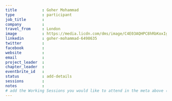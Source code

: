 ```yaml
---
title           : Goher Mohammad
type            : participant
job_title       :
company         :
travel_from     : London
image           : https://media.licdn.com/dms/image/C4E03AQHPC8hRbKoxIg/profile-displayphoto-shrink_800_800/0?e=1562803200&v=beta&t=8mg239O79dIiIubqfw4UZZP5SOA32GMZ8XILKMmDKv8
linkedin        : goher-mohammad-6498635
twitter         :
facebook        :
website         :
email           :
project_leader  :
chapter_leader  :
eventbrite_id   :
status          : add-details
sessions        :
notes           :
# add the Working Sessions you would like to attend in the meta above (use the session's title) e.g. sessions (one per line): -Security Playbooks Diagrams -Hackathon Daily Sessions
---
```


<!-- put more details about participant here -->
